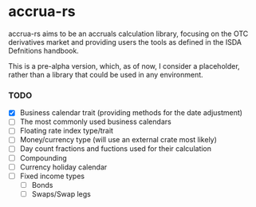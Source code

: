 # accrua-rs
accrua-rs aims to be an accruals calculation library, focusing on the OTC derivatives market
and providing users the tools as defined in the ISDA Defnitions handbook.

This is a pre-alpha version, which, as of now, I consider a placeholder, rather than a library that
could be used in any environment.

### TODO
- [X] Business calendar trait (providing methods for the date adjustment)
- [ ] The most commonly used business calendars
- [ ] Floating rate index type/trait
- [ ] Money/currency type (will use an external crate most likely)
- [ ] Day count fractions and fuctions used for their calculation
- [ ] Compounding
- [ ] Currency holiday calendar
- [ ] Fixed income types
    - [ ] Bonds
    - [ ] Swaps/Swap legs